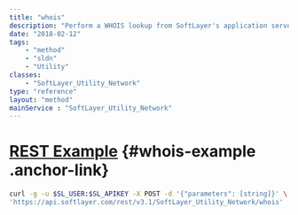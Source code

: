```yaml
---
title: "whois"
description: "Perform a WHOIS lookup from SoftLayer's application servers on the given IP address or hostname and return the raw results of that command. The returned result is similar to the result received from running the command `whois` from a UNIX command shell. A WHOIS lookup queries a host's registrar to retrieve domain registrant information including registration date, expiry date, and the administrative, technical, billing, and abuse contacts responsible for a domain. WHOIS lookups are useful for determining a physical contact responsible for a particular domain. WHOIS lookups are also useful for determining domain availability. Running a WHOIS lookup on an IP address queries ARIN for that IP block's ownership, and is helpful for determining a physical entity responsible for a certain IP address. "
date: "2018-02-12"
tags:
    - "method"
    - "sldn"
    - "Utility"
classes:
    - "SoftLayer_Utility_Network"
type: "reference"
layout: "method"
mainService : "SoftLayer_Utility_Network"
---
```


# [REST Example](#whois-example) <a href="/article/rest/"><i class="fas fa-question"></i></a> {#whois-example .anchor-link} 
```bash
curl -g -u $SL_USER:$SL_APIKEY -X POST -d '{"parameters": [string]}' \
'https://api.softlayer.com/rest/v3.1/SoftLayer_Utility_Network/whois'
```
